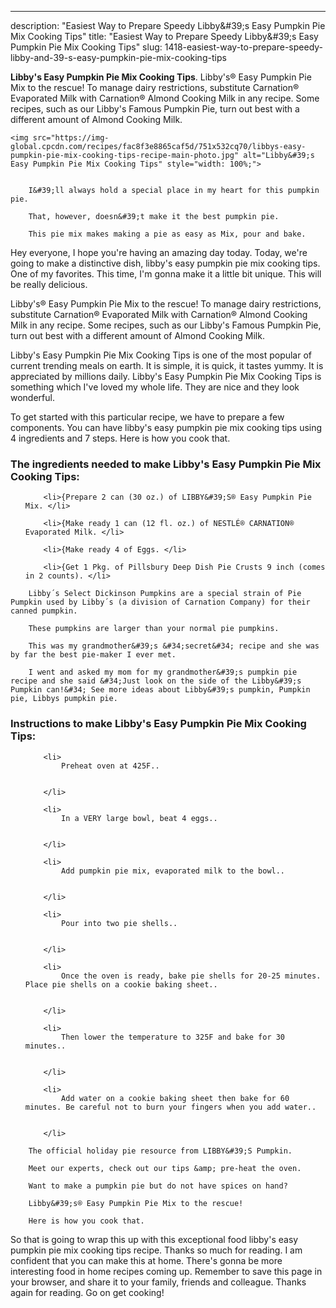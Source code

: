 ---
description: "Easiest Way to Prepare Speedy Libby&amp;#39;s Easy Pumpkin Pie Mix Cooking Tips"
title: "Easiest Way to Prepare Speedy Libby&amp;#39;s Easy Pumpkin Pie Mix Cooking Tips"
slug: 1418-easiest-way-to-prepare-speedy-libby-and-39-s-easy-pumpkin-pie-mix-cooking-tips

<p>
	<strong>Libby&#39;s Easy Pumpkin Pie Mix Cooking Tips</strong>. 
	Libby&#39;s® Easy Pumpkin Pie Mix to the rescue! To manage dairy restrictions, substitute Carnation® Evaporated Milk with Carnation® Almond Cooking Milk in any recipe. Some recipes, such as our Libby&#39;s Famous Pumpkin Pie, turn out best with a different amount of Almond Cooking Milk.
</p>
<p>
	
	<img src="https://img-global.cpcdn.com/recipes/fac8f3e8865caf5d/751x532cq70/libbys-easy-pumpkin-pie-mix-cooking-tips-recipe-main-photo.jpg" alt="Libby&#39;s Easy Pumpkin Pie Mix Cooking Tips" style="width: 100%;">
	
	
		I&#39;ll always hold a special place in my heart for this pumpkin pie.
	
		That, however, doesn&#39;t make it the best pumpkin pie.
	
		This pie mix makes making a pie as easy as Mix, pour and bake.
	
</p>
<p>
	Hey everyone, I hope you're having an amazing day today. Today, we're going to make a distinctive dish, libby&#39;s easy pumpkin pie mix cooking tips. One of my favorites. This time, I'm gonna make it a little bit unique. This will be really delicious.
</p>
	
<p>
	Libby&#39;s® Easy Pumpkin Pie Mix to the rescue! To manage dairy restrictions, substitute Carnation® Evaporated Milk with Carnation® Almond Cooking Milk in any recipe. Some recipes, such as our Libby&#39;s Famous Pumpkin Pie, turn out best with a different amount of Almond Cooking Milk.
</p>
<p>
	Libby&#39;s Easy Pumpkin Pie Mix Cooking Tips is one of the most popular of current trending meals on earth. It is simple, it is quick, it tastes yummy. It is appreciated by millions daily. Libby&#39;s Easy Pumpkin Pie Mix Cooking Tips is something which I've loved my whole life. They are nice and they look wonderful.
</p>

<p>
To get started with this particular recipe, we have to prepare a few components. You can have libby&#39;s easy pumpkin pie mix cooking tips using 4 ingredients and 7 steps. Here is how you cook that.
</p>

<h3>The ingredients needed to make Libby&#39;s Easy Pumpkin Pie Mix Cooking Tips:</h3>

<ol>
	
		<li>{Prepare 2 can (30 oz.) of LIBBY&#39;S® Easy Pumpkin Pie Mix. </li>
	
		<li>{Make ready 1 can (12 fl. oz.) of NESTLÉ® CARNATION® Evaporated Milk. </li>
	
		<li>{Make ready 4 of Eggs. </li>
	
		<li>{Get 1 Pkg. of Pillsbury Deep Dish Pie Crusts 9 inch (comes in 2 counts). </li>
	
</ol>
<p>
	
		Libby´s Select Dickinson Pumpkins are a special strain of Pie Pumpkin used by Libby´s (a division of Carnation Company) for their canned pumpkin.
	
		These pumpkins are larger than your normal pie pumpkins.
	
		This was my grandmother&#39;s &#34;secret&#34; recipe and she was by far the best pie-maker I ever met.
	
		I went and asked my mom for my grandmother&#39;s pumpkin pie recipe and she said &#34;Just look on the side of the Libby&#39;s Pumpkin can!&#34; See more ideas about Libby&#39;s pumpkin, Pumpkin pie, Libbys pumpkin pie.
	
</p>

<h3>Instructions to make Libby&#39;s Easy Pumpkin Pie Mix Cooking Tips:</h3>

<ol>
	
		<li>
			Preheat oven at 425F..
			
			
		</li>
	
		<li>
			In a VERY large bowl, beat 4 eggs..
			
			
		</li>
	
		<li>
			Add pumpkin pie mix, evaporated milk to the bowl..
			
			
		</li>
	
		<li>
			Pour into two pie shells..
			
			
		</li>
	
		<li>
			Once the oven is ready, bake pie shells for 20-25 minutes. Place pie shells on a cookie baking sheet..
			
			
		</li>
	
		<li>
			Then lower the temperature to 325F and bake for 30 minutes..
			
			
		</li>
	
		<li>
			Add water on a cookie baking sheet then bake for 60 minutes. Be careful not to burn your fingers when you add water..
			
			
		</li>
	
</ol>

<p>
	
		The official holiday pie resource from LIBBY&#39;S Pumpkin.
	
		Meet our experts, check out our tips &amp; pre-heat the oven.
	
		Want to make a pumpkin pie but do not have spices on hand?
	
		Libby&#39;s® Easy Pumpkin Pie Mix to the rescue!
	
		Here is how you cook that.
	
</p>

<p>
	So that is going to wrap this up with this exceptional food libby&#39;s easy pumpkin pie mix cooking tips recipe. Thanks so much for reading. I am confident that you can make this at home. There's gonna be more interesting food in home recipes coming up. Remember to save this page in your browser, and share it to your family, friends and colleague. Thanks again for reading. Go on get cooking!
</p>
